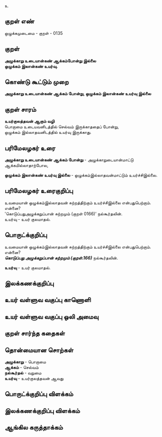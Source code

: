 உ

## குறள் எண் 

ஒழுக்கமுடைமை - குறள் - 0135  

## குறள் 

**அழுக்காறு உடையான்கண் ஆக்கம்போன்று இல்லை  
ஒழுக்கம் இலான்கண் உயர்வு.** 

## கொண்டு கூட்டும் முறை

**அழுக்காறு உடையான்கண் ஆக்கம் போன்று, ஒழுக்கம் இலான்கண் உயர்வு இல்லை** 

## குறள் சாரம் 

**உயர்குலத்தவன் ஆகும் வழி**  
பொறாமை உடையவனிடத்தில் செல்வம் இருக்காததைப் போன்று,  
ஒழுக்கம் இல்லாதவனிடத்தில் உயர்வு இருக்காது.  

## பரிமேலழகர் உரை

**அழுக்காறு உடையான்கண் ஆக்கம் போன்று** - அழுக்காறுடையான்மாட்டு ஆக்கமில்லாதாற்போல,   

**ஒழுக்கம் இலான்கண் உயர்வு இல்லை** - ஒழுக்கம்இல்லாதவன்மாட்டும் உயர்ச்சிஇல்லை.  

## பரிமேலழகர் உரைகுறிப்பு   

உவமையான் ஒழுக்கம்இல்லாதவன் சுற்றத்திற்கும் உயர்ச்சிஇல்லை என்பதுபெற்றாம்.  
என்னை?  
'கொடுப்பதுஅழுக்கறுப்பான் சுற்றமும் (குறள் 0166)' நல்கூர்தலின்.  
உயர்வு - உயர் குலமாதல்.  

## பொருட்க்குறிப்பு 

உவமையான் ஒழுக்கம்இல்லாதவன் சுற்றத்திற்கும் உயர்ச்சிஇல்லை என்பதுபெற்றாம்.  
என்னை?  
_**கொடுப்பது அழுக்கறுப்பான் சுற்றமும் (குறள்.166)**_ நல்கூர்தலின்.  

**உயர்வு** - உயர் குலமாதல்.   

## இலக்கணக்குறிப்பு  


## உயர் வள்ளுவ வகுப்பு காணொளி


## உயர் வள்ளுவ வகுப்பு ஒலி அமைவு 

 
## குறள் சார்ந்த கதைகள் 


## தொன்மையான சொற்கள்

**அழுக்காறு** - பொறாமை   
**ஆக்கம்** - செல்வம்   
**நல்கூர்தல்** - வறுமை   
**உயர்வு** - உயர்குலத்தவன் ஆவது

## பொருட்க்குறிப்பு விளக்கம்

  

## இலக்கணக்குறிப்பு விளக்கம்


## ஆங்கில கருத்தாக்கம் 


